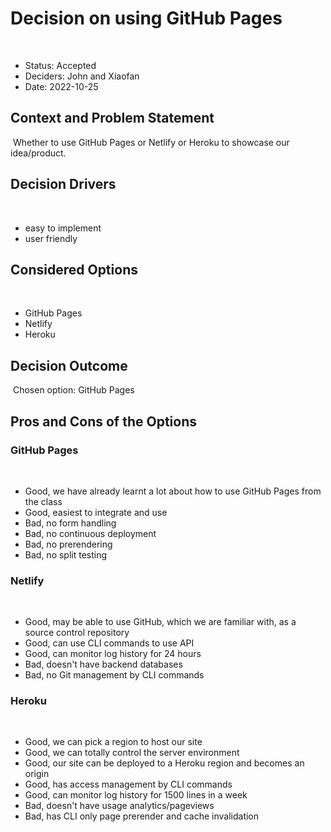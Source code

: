 # Decision on using GitHub Pages
​
* Status: Accepted
* Deciders: John and Xiaofan <!-- optional -->
* Date: 2022-10-25 <!-- optional -->
​
## Context and Problem Statement
​
Whether to use GitHub Pages or Netlify or Heroku to showcase our idea/product.
​
## Decision Drivers <!-- optional -->
​
* easy to implement
* user friendly
​
## Considered Options
​
* GitHub Pages
* Netlify
* Heroku
​
## Decision Outcome
​
Chosen option: GitHub Pages

## Pros and Cons of the Options <!-- optional -->
### GitHub Pages
​
* Good, we have already learnt a lot about how to use GitHub Pages from the class
* Good, easiest to integrate and use
* Bad, no form handling
* Bad, no continuous deployment
* Bad, no prerendering
* Bad, no split testing
​
### Netlify
​
* Good, may be able to use GitHub, which we are familiar with, as a source control repository
* Good, can use CLI commands to use API
* Good, can monitor log history for 24 hours
* Bad, doesn't have backend databases
* Bad, no Git management by CLI commands

### Heroku
​
* Good, we can pick a region to host our site
* Good, we can totally control the server environment
* Good, our site can be deployed to a Heroku region and becomes an origin
* Good, has access management by CLI commands
* Good, can monitor log history for 1500 lines in a week
* Bad, doesn't have usage analytics/pageviews
* Bad, has CLI only page prerender and cache invalidation

<!-- markdownlint-disable-file MD013 -->


